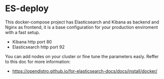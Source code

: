 # ES-deploy

This docker-compose project has Elasticsearch and Kibana as backend and Nginx as frontend, it is a base configuration for your production enviroment with a fast setup.

- Kibana http port 80
- Elasticsearch http port 92

You can add nodes on your cluster or fine tune the parameters easly. Reffer to this doc for more information:

- https://opendistro.github.io/for-elasticsearch-docs/docs/install/docker/

